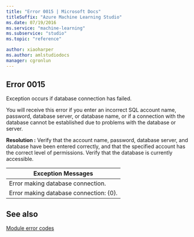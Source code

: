 ```yaml
---
title: "Error 0015 | Microsoft Docs"
titleSuffix: "Azure Machine Learning Studio"
ms.date: 07/19/2016
ms.service: "machine-learning"
ms.subservice: "studio"
ms.topic: "reference"

author: xiaoharper
ms.author: amlstudiodocs
manager: cgronlun
---
```

## Error 0015  
 Exception occurs if database connection has failed.  
  
 You will receive this error if you enter an incorrect SQL account name, password, database server, or database name, or if a connection with the database cannot be established due to problems with the database or server.  
  
**Resolution :**
 Verify that the account name, password, database server, and database have been entered correctly, and that the specified account has the correct level of permissions. Verify that the database is currently accessible.  
  
|Exception Messages|  
|------------------------|  
|Error making database connection.|  
|Error making database connection: {0}.|  
  
## See also  
 [Module error codes](machine-learning-module-error-codes.md)
